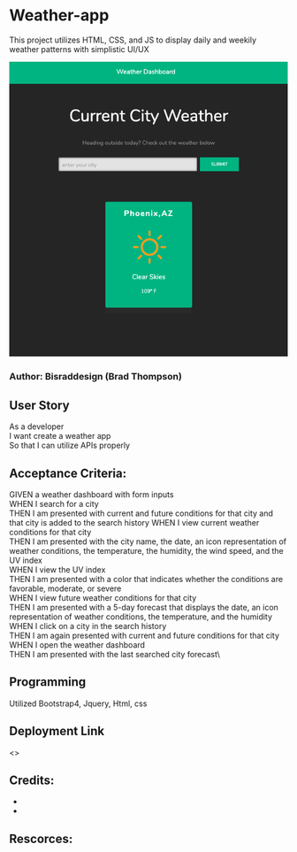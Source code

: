 # Weather-app

This project utilizes HTML, CSS, and JS to display daily and weekily weather patterns with simplistic UI/UX

![](exmpl_weather.png)

### Author: Bisraddesign (Brad Thompson)

## User Story 

As a developer\
I want create a weather app\
So that I can utilize APIs properly

## Acceptance Criteria:

GIVEN a weather dashboard with form inputs\
WHEN I search for a city\
THEN I am presented with current and future conditions for that city and that city
      is added to the search history
WHEN I view current weather conditions for that city\
THEN I am presented with the city name, the date, an icon representation of weather conditions,
      the temperature, the humidity, the wind speed, and the UV index\
WHEN I view the UV index\
THEN I am presented with a color that indicates whether the conditions are favorable, moderate, or severe\
WHEN I view future weather conditions for that city\
THEN I am presented with a 5-day forecast that displays the date, 
      an icon representation of weather conditions, the temperature, and the humidity\
WHEN I click on a city in the search history\
THEN I am again presented with current and future conditions for that city\
WHEN I open the weather dashboard\
THEN I am presented with the last searched city forecast\

## Programming 

Utilized Bootstrap4, Jquery, Html, css

## Deployment Link

<>

## Credits:

-
-

## Rescorces:



